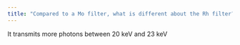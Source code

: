 ```yaml
---
title: "Compared to a Mo filter, what is different about the Rh filter?"
---
```

It transmits more photons between 20 keV and 23 keV

